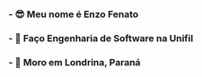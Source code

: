 ### - 😎 Meu nome é Enzo Fenato
### - 📖 Faço Engenharia de Software na Unifil
### - 🚩 Moro em Londrina, Paraná

<!--
**EnzoFenato/EnzoFenato** is a ✨ _special_ ✨ repository because its `README.md` (this file) appears on your GitHub profile.

Here are some ideas to get you started:

- 🔭 I’m currently working on ...
- 🌱 I’m currently learning ...
- 👯 I’m looking to collaborate on ...
- 🤔 I’m looking for help with ...
- 💬 Ask me about ...
- 📫 How to reach me: ...
- 😄 Pronouns: ...
- ⚡ Fun fact: ...
-->
